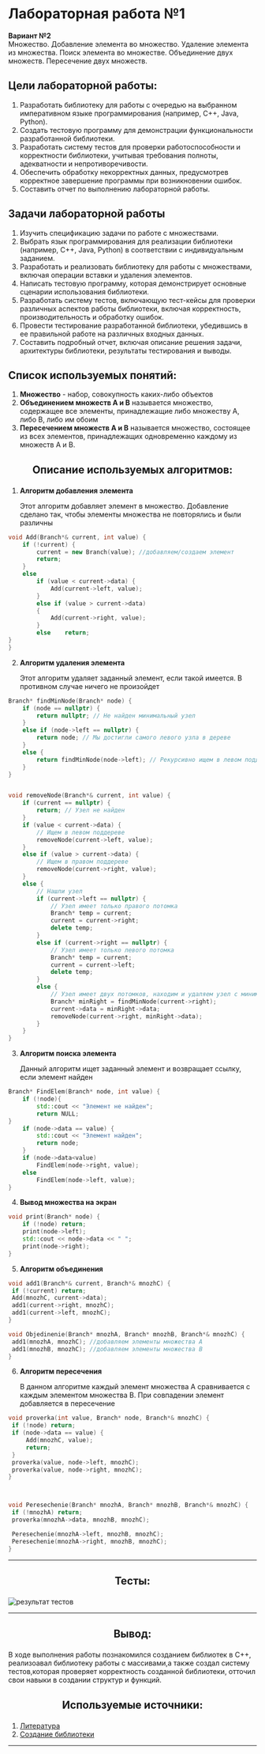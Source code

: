 # Лабораторная работа №1
**Вариант №2**    
Множество. Добавление элемента во множество. Удаление элемента из
множества. Поиск элемента во множестве. Объединение двух
множеств. Пересечение двух множеств.
## Цели лабораторной работы:
1. Разработать библиотеку для работы с очередью  на выбранном императивном языке программирования (например, C++, Java, Python).
2. Создать тестовую программу для демонстрации функциональности разработанной библиотеки.
3. Разработать систему тестов для проверки работоспособности и корректности библиотеки, учитывая требования полноты, адекватности и непротиворечивости.
4. Обеспечить обработку некорректных данных, предусмотрев корректное завершение программы при возникновении ошибок.
5. Составить отчет по выполнению лабораторной работы.
   
## Задачи лабораторной работы
1. Изучить спецификацию задачи по работе с множествами.
2. Выбрать язык программирования для реализации библиотеки (например, C++, Java, Python) в соответствии с индивидуальным заданием.
3. Разработать и реализовать библиотеку для работы с множествами, включая операции вставки и удаления элементов.
4. Написать тестовую программу, которая демонстрирует основные сценарии использования библиотеки.
5. Разработать систему тестов, включающую тест-кейсы для проверки различных аспектов работы библиотеки, включая корректность, производительность и обработку ошибок.
6. Провести тестирование разработанной библиотеки, убедившись в ее правильной работе на различных входных данных.
7. Составить подробный отчет, включая описание решения задачи, архитектуры библиотеки, результаты тестирования и выводы.

## Список используемых понятий:
1. **Множество** - набор, совокупность каких-либо объектов
2. **Объединением множеств А и В** называется множество, содержащее все элементы, принадлежащие либо множеству А, либо В, либо им обоим
3. **Пересечением множеств А и В** называется множество, состоящее из всех элементов, принадлежащих одновременно каждому из множеств
А и В.


## <p align="center">Описание используемых алгоритмов:</p>
1. **Алгоритм добавления элемента**
   
   Этот алгоритм добавляет элемент в множество. Добавление сделано так, чтобы элементы множества не повторялись и были различны
```cpp
void Add(Branch*& current, int value) {
	if (!current) {
		current = new Branch(value); //добавляем/создаем элемент
		return;
	}
	else
		if (value < current->data) { 
			Add(current->left, value);
		}
		else if (value > current->data)
		{
			Add(current->right, value);
		}
		else 	return;
}
}
```
2. **Алгоритм удаления элемента**
   
   Этот алгоритм удаляет заданный элемент, если такой имеется. В противном случае ничего не произойдет
```cpp
Branch* findMinNode(Branch* node) {
	if (node == nullptr) {
		return nullptr; // Не найден минимальный узел
	}
	else if (node->left == nullptr) {
		return node; // Мы достигли самого левого узла в дереве
	}
	else {
		return findMinNode(node->left); // Рекурсивно ищем в левом поддереве
	}
}


void removeNode(Branch*& current, int value) {
	if (current == nullptr) {
		return; // Узел не найден
	}
	if (value < current->data) {
		// Ищем в левом поддереве
		removeNode(current->left, value);
	}
	else if (value > current->data) {
		// Ищем в правом поддереве
		removeNode(current->right, value);
	}
	else {
		// Нашли узел
		if (current->left == nullptr) {
			// Узел имеет только правого потомка
			Branch* temp = current;
			current = current->right;
			delete temp;
		}
		else if (current->right == nullptr) {
			// Узел имеет только левого потомка
			Branch* temp = current;
			current = current->left;
			delete temp;
		}
		else {
			// Узел имеет двух потомков, находим и удаляем узел с минимальным значением в правом поддереве
			Branch* minRight = findMinNode(current->right);
			current->data = minRight->data;
			removeNode(current->right, minRight->data);
		}
	}
}
```
3. **Алгоритм поиска элемента**

   Данный алгоритм ищет заданный элемент и возвращает ссылку, если элемент найден
```cpp
Branch* FindElem(Branch* node, int value) {
	if (!node){
		std::cout << "Элемент не найден";
		return NULL;
}
	if (node->data == value) {
		std::cout << "Элемент найден";
		return node;
	}
	if (node->data<value)
		FindElem(node->right, value);
	else 
		FindElem(node->left, value);
}
```

4. **Вывод множества на экран**
```cpp
void print(Branch* node) {
	if (!node) return;
	print(node->left);
	std::cout << node->data << " ";
	print(node->right);
}
```

 5. **Алгоритм объединения**

   ```cpp
void add1(Branch*& current, Branch*& mnozhC) {
	if (!current) return;
	Add(mnozhC, current->data);
	add1(current->right, mnozhC);
	add1(current->left, mnozhC);
}

void Objedinenie(Branch* mnozhA, Branch* mnozhB, Branch*& mnozhC) {
	add1(mnozhA, mnozhC); //добавляем элементы множества А
	add1(mnozhB, mnozhC); //добавляем элементы множества В
}
   ```

   6. **Алгоритм пересечения**
	
      В данном алгоритме каждый элемент множества А сравнивается с каждым элементом множества В. При совпадении элемент добавляется в пересечение
   ```cpp
void proverka(int value, Branch* node, Branch*& mnozhC) { 
	if (!node) return;
	if (node->data == value) {
		Add(mnozhC, value);
		return;
	}
	proverka(value, node->left, mnozhC);
	proverka(value, node->right, mnozhC);
}



void Peresechenie(Branch* mnozhA, Branch* mnozhB, Branch*& mnozhC) {
	if (!mnozhA) return;
	proverka(mnozhA->data, mnozhB, mnozhC);

	Peresechenie(mnozhA->left, mnozhB, mnozhC);
	Peresechenie(mnozhA->right, mnozhB, mnozhC);
}
   ```
*****
## <p align="center">Тесты:</p>
![результат тестов](https://github.com/iis-32170x/RPIIS/blob/a1e9b18d66d97691475edbe514a4ce13e9b0220f/sem2/lab1/tests/testresult.png)
******
## <p align="center">Вывод:</p>
В ходе выполнения работы познакомился созданием библиотек в С++, реализоавал библиотеку работы с массивами,а также создал систему тестов,которая проверяет корректность созданной библиотеки, отточил свои навыки в создании структур и функций.
## <p align="center">Используемые источники:</p>
1. [Литература](https://drive.google.com/drive/folders/1rJjlVms04Betx1EkAgaek2xNpHV6c_1j)
2. [Создание библиотеки](https://www.youtube.com/watch?v=pAxEfF2yVlM&t=1s)
****


